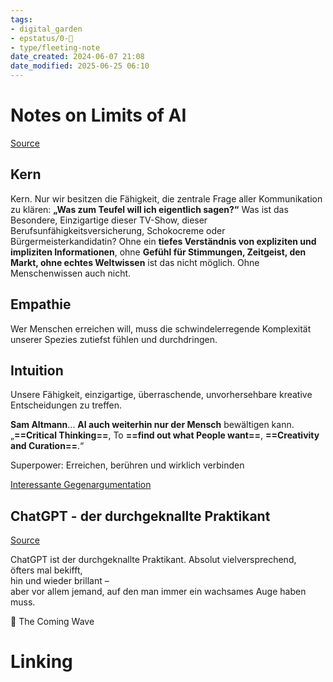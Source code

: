 ```yaml
---
tags: 
- digital_garden
- epstatus/0-🌰
- type/fleeting-note
date_created: 2024-06-07 21:08
date_modified: 2025-06-25 06:10
---
```

# Notes on Limits of AI

[Source](https://www.linkedin.com/posts/michael-matthiass-419b2213_wird-man-in-zukunft-the-lonely-man-at-activity-7197149420709126145-eYbg?utm_source=share&utm_medium=member_desktop)

## Kern

Kern. Nur wir besitzen die Fähigkeit, die zentrale Frage aller Kommunikation zu klären: **„Was zum Teufel will ich eigentlich sagen?“** Was ist das Besondere, Einzigartige dieser TV-Show, dieser Berufsunfähigkeitsversicherung, Schokocreme oder Bürgermeisterkandidatin? Ohne ein **tiefes Verständnis von expliziten und impliziten Informationen**, ohne **Gefühl für Stimmungen, Zeitgeist, den Markt, ohne echtes Weltwissen** ist das nicht möglich. Ohne Menschenwissen auch nicht. 

## Empathie

Wer Menschen erreichen will, muss die schwindelerregende Komplexität unserer Spezies zutiefst fühlen und durchdringen.

## Intuition

Unsere Fähigkeit, einzigartige, überraschende, unvorhersehbare kreative Entscheidungen zu treffen.

**Sam Altmann**... **AI auch weiterhin nur der Mensch** bewältigen kann.  
„**==Critical Thinking==**, To **==find out what People want==**, **==Creativity and Curation==**.“

Superpower: Erreichen, berühren und wirklich verbinden

[Interessante Gegenargumentation](https://www.linkedin.com/feed/update/urn:li:activity:7197149420709126145?commentUrn=urn%3Ali%3Acomment%3A%28activity%3A7197149420709126145%2C7198292293865406464%29&dashCommentUrn=urn%3Ali%3Afsd_comment%3A%287198292293865406464%2Curn%3Ali%3Aactivity%3A7197149420709126145%29) 

## ChatGPT - der durchgeknallte Praktikant

[Source](https://www.linkedin.com/posts/michael-matthiass-419b2213_was-passiert-eigentlich-hinter-der-strahlenden-activity-7196815328805277697-hwVm?utm_source=share&utm_medium=member_desktop)

ChatGPT ist der durchgeknallte Praktikant.
Absolut vielversprechend,  
öfters mal bekifft,  
hin und wieder brillant –  
aber vor allem jemand, auf den man immer ein wachsames Auge haben muss.

📖 The Coming Wave

# Linking